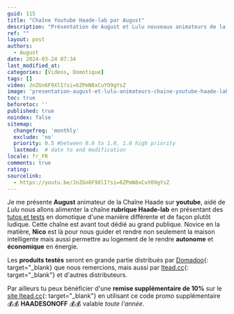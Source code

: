 ```yaml
---
guid: 115
title: "Chaîne Youtube Haade-lab par August"
description: "Présentation de August et Lulu nouveaux animateurs de la chaîne Haade-Lab, présentant des tutos et tests en domotiques"
ref: ""
layout: post
authors: 
  - August
date: 2024-03-24 07:34
last_modified_at: 
categories: [Videos, Domotique]
tags: []
video: JnZGn6F9XlI?si=6ZPmN8xCuYO9gYsZ
image: 'presentation-august-et-lulu-animateurs-chaine-youtube-haade-lab.png'
toc: true
beforetoc: ''
published: true
noindex: false
sitemap:
  changefreq: 'monthly'
  exclude: 'no'
  priority: 0.5 #between 0.0 to 1.0, 1.0 high priority
  lastmod:  # date to end modification
locale: fr_FR
comments: true
rating:  
sourcelink:
  - https://youtu.be/JnZGn6F9XlI?si=6ZPmN8xCuYO9gYsZ
---
```


Je me présente **August** animateur de la Chaîne Haade sur **youtube**, aidé de *Lulu* nous allons alimenter la chaîne **rubrique Haade-lab** en présentant des <ins>tutos et tests</ins> en domotique d'une manière différente et de façon plutôt ludique. Cette chaîne est avant tout dédié au grand publique. 
Novice en la matière, **Nico** est là pour nous guider et rendre non seulement la maison intelligente mais aussi permettre au logement de le rendre **autonome** et **économique** en énergie.

Les **produits testés** seront en grande partie distribués par [Domadoo](https://www.domadoo.fr/fr/?domid=39&id_campaign=31){: target="_blank} que nous remercions, mais aussi par [Itead.cc](https://itead.cc/ref/122/){: target="_blank"} et d'autres distributeurs.

Par ailleurs tu peux bénéficier d'une **remise supplémentaire de 10%** sur le [site Itead.cc](https://itead.cc/ref/122/){: target="_blank"} en utilisant ce code promo supplémentaire 💰💰 **HAADESONOFF** 💰💰 valable *toute l'année*.

